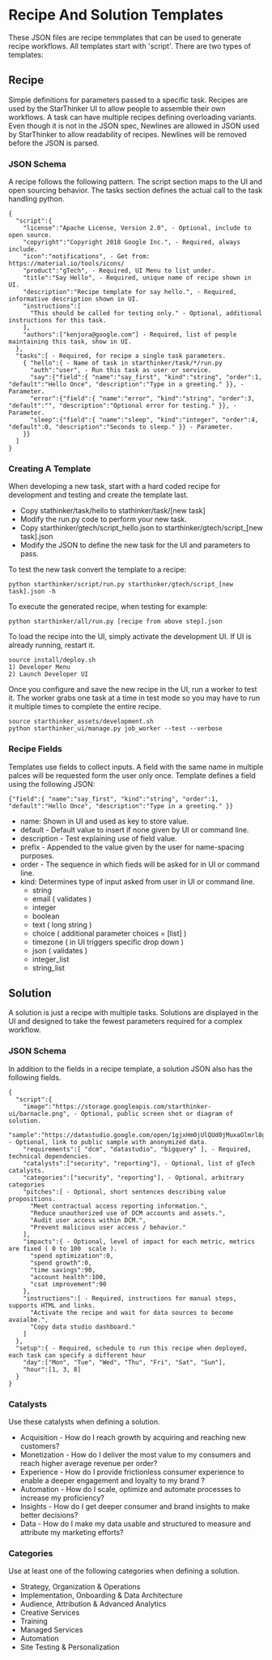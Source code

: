 # Recipe And Solution Templates 

These JSON files are recipe temmplates that can be used to generate recipe workflows.
All templates start with 'script'. There are two types of templates:

## Recipe

Simple definitions for parameters passed to a specific task. Recipes are used by the
StarThinker UI to allow people to assemble their own workflows.  A task can have
multiple recipes defining overloading variants.  Even though it is not in the JSON spec,
Newlines are allowed in JSON used by StarThinker to allow readability of recipes.
Newlines will be removed before the JSON is parsed.

### JSON Schema

A recipe follows the following pattern.  The script section maps to the UI and open sourcing behavior.
The tasks section defines the actual call to the task handling python. 

```
{
  "script":{
    "license":"Apache License, Version 2.0", - Optional, include to open source.
    "copyright":"Copyright 2018 Google Inc.", - Required, always include.
    "icon":"notifications", - Get from: https://material.io/tools/icons/
    "product":"gTech", - Required, UI Menu to list under.
    "title":"Say Hello", - Required, unique name of recipe shown in UI.
    "description":"Recipe template for say hello.", - Required, informative description shown in UI.
    "instructions":[
      "This should be called for testing only." - Optional, additional instructions for this task.
    ],
    "authors":["kenjora@google.com"] - Required, list of people maintaining this task, show in UI.
  },
  "tasks":[ - Required, for recipe a single task parameters.
    { "hello":{ - Name of task in starthinker/task/*/run.py
      "auth":"user", - Run this task as user or service.
      "say":{"field":{ "name":"say_first", "kind":"string", "order":1, "default":"Hello Once", "description":"Type in a greeting." }}, - Parameter.
      "error":{"field":{ "name":"error", "kind":"string", "order":3, "default":"", "description":"Optional error for testing." }}, - Parameter.
      "sleep":{"field":{ "name":"sleep", "kind":"integer", "order":4, "default":0, "description":"Seconds to sleep." }} - Parameter.
    }}
  ]
}
```

### Creating A Template

When developing a new task, start with a hard coded recipe for development
and testing and create the template last.

- Copy stathinker/task/hello to stathinker/task/[new task]
- Modify the run.py code to perform your new task.
- Copy starthinker/gtech/script_hello.json to starthinker/gtech/script_[new task].json
- Modify the JSON to define the new task for the UI and parameters to pass.

To test the new task convert the template to a recipe:

```
python starthinker/script/run.py starthinker/gtech/script_[new task].json -h
```

To execute the generated recipe, when testing for example:

```
python starthinker/all/run.py [recipe from above step].json
```

To load the recipe into the UI, simply activate the development UI.  If UI is already
running, restart it.

```
source install/deploy.sh
1) Developer Menu
2) Launch Developer UI
```

Once you configure and save the new recipe in the UI, run a worker to test it.  The
worker grabs one task at a time in test mode so you may have to run it multiple times
to complete the entire recipe.

```
source starthinker_assets/development.sh
python starthinker_ui/manage.py job_worker --test --verbose
```

### Recipe Fields

Templates use fields to collect inputs.  A field with the same name in multiple palces will be requested form the user 
only once. Template defines a field using the following JSON:

```
{"field":{ "name":"say_first", "kind":"string", "order":1, "default":"Hello Once", "description":"Type in a greeting." }}
```

- name: Shown in UI and used as key to store value.
- default - Default value to insert if none given by UI or command line.
- description - Test explaining use of field value.
- prefix - Appended to the value given by the user for name-spacing purposes.
- order - The sequence in which fieds will be asked for in UI or command line.
- kind: Determines type of input asked from user in UI or command line.
  - string
  - email ( validates )
  - integer
  - boolean
  - text ( long string )
  - choice ( additional parameter choices = [list] )
  - timezone ( in UI triggers specific drop down )
  - json ( validates )
  - integer_list
  - string_list

## Solution

A solution is just a recipe with multiple tasks.  Solutions are displayed in the UI 
and designed to take the fewest parameters required for a complex workflow.

### JSON Schema

In addition to the fields in a recipe template, a solution JSON also has the following fields.

```
{
  "script":{
    "image":"https://storage.googleapis.com/starthinker-ui/barnacle.png", - Optional, public screen shot or diagram of solution.
    "sample":"https://datastudio.google.com/open/1gjxHm0jUlQUd0jMuxaOlmrl8gOX1kyKT", - Optional, link to public sample with anonymized data.
    "requirements":[ "dcm", "datastudio", "bigquery" ], - Required, technical dependencies.
    "catalysts":["security", "reporting"], - Optional, list of gTech catalysts.
    "categories":["security", "reporting"], - Optional, arbitrary categories
    "pitches":[ - Optional, short sentences describing value propositions.
      "Meet contractual access reporting information.",
      "Reduce unauthorized use of DCM accounts and assets.",
      "Audit user access within DCM.",
      "Prevent malicious user access / behavior."
    ],
    "impacts":{ - Optional, level of impact for each metric, metrics are fixed ( 0 to 100  scale ).
      "spend optimization":0,
      "spend growth":0,
      "time savings":90,
      "account health":100,
      "csat improvement":90
    },
    "instructions":[ - Required, instructions for manual steps, supports HTML and links.
      "Activate the recipe and wait for data sources to become avaialbe.",
      "Copy data studio dashboard."
    ]
  },
  "setup":{ - Required, schedule to run this recipe when deployed, each task can specify a different hour
    "day":["Mon", "Tue", "Wed", "Thu", "Fri", "Sat", "Sun"],
    "hour":[1, 3, 8]
  }
}
```

### Catalysts

Use these catalysts when defining a solution.

- Acquisition - How do I reach growth by acquiring and reaching new customers? 
- Monetization - How do I deliver the most value to my consumers and reach higher average revenue per order? 
- Experience - How do I provide frictionless consumer experience to enable a deeper engagement and loyalty to my brand ?
- Automation - How do I scale, optimize and automate processes to increase my proficiency? 
- Insights - How do I get deeper consumer and brand insights to make better decisions? 
- Data - How do I make my data usable and structured to measure and attribute my marketing efforts? 

### Categories

Use at least one of the following categories when defining a solution.

- Strategy, Organization & Operations
- Implementation, Onboarding & Data Architecture
- Audience, Attribution & Advanced Analytics
- Creative Services
- Training
- Managed Services
- Automation
- Site Testing & Personalization
